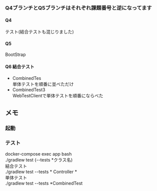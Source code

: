 ### Q4ブランチとQ5ブランチはそれぞれ課題番号と逆になってます  
#### Q4
テスト(結合テストも混じりました)
#### Q5
BootStrap

#### Q6  結合テスト
- CombinedTes  
  単体テストを順番に並べただけ
- CombinedTest3  
  WebTestClientで単体テストを順番にならべた

## メモ
### 起動

### テスト
docker-compose exec app bash  
./gradlew test (--tests *クラス名)  
結合テスト  
./gradlew test --tests * Controller *  
単体テスト  
./gradlew test --tests *CombinedTest  

